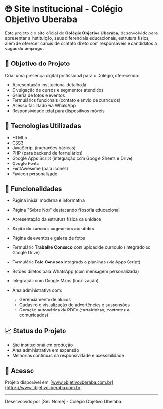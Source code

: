 # 🌐 Site Institucional - Colégio Objetivo Uberaba

Este projeto é o site oficial do **Colégio Objetivo Uberaba**, desenvolvido para apresentar a instituição, seus diferenciais educacionais, estrutura física, além de oferecer canais de contato direto com responsáveis e candidatos a vagas de emprego.

## 🎯 Objetivo do Projeto

Criar uma presença digital profissional para o Colégio, oferecendo:

- Apresentação institucional detalhada
- Divulgação de cursos e segmentos atendidos
- Galeria de fotos e eventos
- Formulários funcionais (contato e envio de currículos)
- Acesso facilitado via WhatsApp
- Responsividade total para dispositivos móveis

## 🚀 Tecnologias Utilizadas

- HTML5
- CSS3
- JavaScript (interações básicas)
- PHP (para backend de formulários)
- Google Apps Script (integração com Google Sheets e Drive)
- Google Fonts
- FontAwesome (para ícones)
- Favicon personalizado

## 📱 Funcionalidades

- Página inicial moderna e informativa
- Página "Sobre Nós" destacando filosofia educacional
- Apresentação da estrutura física da unidade
- Seção de cursos e segmentos atendidos
- Página de eventos e galeria de fotos
- Formulário **Trabalhe Conosco** com upload de currículo (integrado ao Google Drive)
- Formulário **Fale Conosco** integrado a planilhas (via Apps Script)
- Botões diretos para WhatsApp (com mensagem personalizada)
- Integração com Google Maps (localização)
- Área administrativa com:

  - Gerenciamento de alunos
  - Cadastro e visualização de advertências e suspensões
  - Geração automática de PDFs (carteirinhas, contratos e comunicados)

## 📈 Status do Projeto

- Site institucional em produção
- Área administrativa em expansão
- Melhorias contínuas na responsividade e acessibilidade

## 📌 Acesso

Projeto disponível em: [www.objetivouberaba.com.br](https://www.objetivouberaba.com.br)

---

Desenvolvido por [Seu Nome] - Colégio Objetivo Uberaba.
